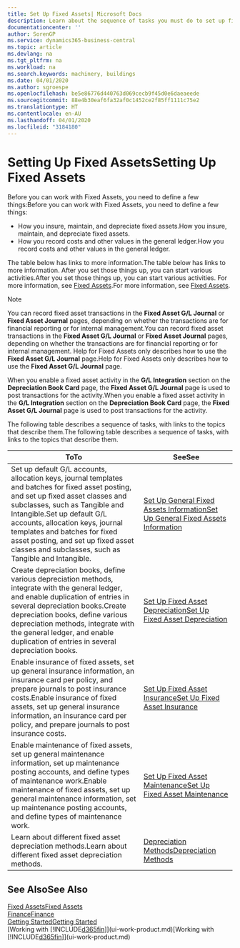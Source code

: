 ```yaml
---
title: Set Up Fixed Assets| Microsoft Docs
description: Learn about the sequence of tasks you must do to set up fixed assets, such as machinery or buildings.
documentationcenter: ''
author: SorenGP
ms.service: dynamics365-business-central
ms.topic: article
ms.devlang: na
ms.tgt_pltfrm: na
ms.workload: na
ms.search.keywords: machinery, buildings
ms.date: 04/01/2020
ms.author: sgroespe
ms.openlocfilehash: be5e86776d440763d069cecb9f45d0e6daeaeede
ms.sourcegitcommit: 88e4b30eaf6fa32af0c1452ce2f85ff1111c75e2
ms.translationtype: HT
ms.contentlocale: en-AU
ms.lasthandoff: 04/01/2020
ms.locfileid: "3184180"
---
```

# <a name="setting-up-fixed-assets"></a><span data-ttu-id="51279-103">Setting Up Fixed Assets</span><span class="sxs-lookup"><span data-stu-id="51279-103">Setting Up Fixed Assets</span></span>
<span data-ttu-id="51279-104">Before you can work with Fixed Assets, you need to define a few things:</span><span class="sxs-lookup"><span data-stu-id="51279-104">Before you can work with Fixed Assets, you need to define a few things:</span></span>  

* <span data-ttu-id="51279-105">How you insure, maintain, and depreciate fixed assets.</span><span class="sxs-lookup"><span data-stu-id="51279-105">How you insure, maintain, and depreciate fixed assets.</span></span>  
* <span data-ttu-id="51279-106">How you record costs and other values in the general ledger.</span><span class="sxs-lookup"><span data-stu-id="51279-106">How you record costs and other values in the general ledger.</span></span>  

<span data-ttu-id="51279-107">The table below has links to more information.</span><span class="sxs-lookup"><span data-stu-id="51279-107">The table below has links to more information.</span></span> <span data-ttu-id="51279-108">After you set those things up, you can start various activities.</span><span class="sxs-lookup"><span data-stu-id="51279-108">After you set those things up, you can start various activities.</span></span> <span data-ttu-id="51279-109">For more information, see [Fixed Assets](fa-manage.md).</span><span class="sxs-lookup"><span data-stu-id="51279-109">For more information, see [Fixed Assets](fa-manage.md).</span></span>  

> [!NOTE]  
>   <span data-ttu-id="51279-110">You can record fixed asset transactions in the **Fixed Asset G/L Journal** or **Fixed Asset Journal** pages, depending on whether the transactions are for financial reporting or for internal management.</span><span class="sxs-lookup"><span data-stu-id="51279-110">You can record fixed asset transactions in the **Fixed Asset G/L Journal** or **Fixed Asset Journal** pages, depending on whether the transactions are for financial reporting or for internal management.</span></span> <span data-ttu-id="51279-111">Help for Fixed Assets only describes how to use the **Fixed Asset G/L Journal** page.</span><span class="sxs-lookup"><span data-stu-id="51279-111">Help for Fixed Assets only describes how to use the **Fixed Asset G/L Journal** page.</span></span>  

<span data-ttu-id="51279-112">When you enable a fixed asset activity in the **G/L Integration** section on the **Depreciation Book Card** page, the **Fixed Asset G/L Journal** page is used to post transactions for the activity.</span><span class="sxs-lookup"><span data-stu-id="51279-112">When you enable a fixed asset activity in the **G/L Integration** section on the **Depreciation Book Card** page, the **Fixed Asset G/L Journal** page is used to post transactions for the activity.</span></span>

<span data-ttu-id="51279-113">The following table describes a sequence of tasks, with links to the topics that describe them.</span><span class="sxs-lookup"><span data-stu-id="51279-113">The following table describes a sequence of tasks, with links to the topics that describe them.</span></span>  

| <span data-ttu-id="51279-114">To</span><span class="sxs-lookup"><span data-stu-id="51279-114">To</span></span> | <span data-ttu-id="51279-115">See</span><span class="sxs-lookup"><span data-stu-id="51279-115">See</span></span> |
| --- | --- |
| <span data-ttu-id="51279-116">Set up default G/L accounts, allocation keys, journal templates and batches for fixed asset posting, and set up fixed asset classes and subclasses, such as Tangible and Intangible.</span><span class="sxs-lookup"><span data-stu-id="51279-116">Set up default G/L accounts, allocation keys, journal templates and batches for fixed asset posting, and set up fixed asset classes and subclasses, such as Tangible and Intangible.</span></span> |[<span data-ttu-id="51279-117">Set Up General Fixed Assets Information</span><span class="sxs-lookup"><span data-stu-id="51279-117">Set Up General Fixed Assets Information</span></span>](fa-how-setup-general.md) |
| <span data-ttu-id="51279-118">Create depreciation books, define various depreciation methods, integrate with the general ledger, and enable duplication of entries in several depreciation books.</span><span class="sxs-lookup"><span data-stu-id="51279-118">Create depreciation books, define various depreciation methods, integrate with the general ledger, and enable duplication of entries in several depreciation books.</span></span> |[<span data-ttu-id="51279-119">Set Up Fixed Asset Depreciation</span><span class="sxs-lookup"><span data-stu-id="51279-119">Set Up Fixed Asset Depreciation</span></span>](fa-how-setup-depreciation.md) |
| <span data-ttu-id="51279-120">Enable insurance of fixed assets, set up general insurance information, an insurance card per policy, and prepare journals to post insurance costs.</span><span class="sxs-lookup"><span data-stu-id="51279-120">Enable insurance of fixed assets, set up general insurance information, an insurance card per policy, and prepare journals to post insurance costs.</span></span> |[<span data-ttu-id="51279-121">Set Up Fixed Asset Insurance</span><span class="sxs-lookup"><span data-stu-id="51279-121">Set Up Fixed Asset Insurance</span></span>](fa-how-setup-insurance.md) |
| <span data-ttu-id="51279-122">Enable maintenance of fixed assets, set up general maintenance information, set up maintenance posting accounts, and define types of maintenance work.</span><span class="sxs-lookup"><span data-stu-id="51279-122">Enable maintenance of fixed assets, set up general maintenance information, set up maintenance posting accounts, and define types of maintenance work.</span></span> |[<span data-ttu-id="51279-123">Set Up Fixed Asset Maintenance</span><span class="sxs-lookup"><span data-stu-id="51279-123">Set Up Fixed Asset Maintenance</span></span>](fa-how-setup-maintenance.md) |
| <span data-ttu-id="51279-124">Learn about different fixed asset depreciation methods.</span><span class="sxs-lookup"><span data-stu-id="51279-124">Learn about different fixed asset depreciation methods.</span></span> |[<span data-ttu-id="51279-125">Depreciation Methods</span><span class="sxs-lookup"><span data-stu-id="51279-125">Depreciation Methods</span></span>](fa-depreciation-methods.md) |

## <a name="see-also"></a><span data-ttu-id="51279-126">See Also</span><span class="sxs-lookup"><span data-stu-id="51279-126">See Also</span></span>
[<span data-ttu-id="51279-127">Fixed Assets</span><span class="sxs-lookup"><span data-stu-id="51279-127">Fixed Assets</span></span>](fa-manage.md)  
[<span data-ttu-id="51279-128">Finance</span><span class="sxs-lookup"><span data-stu-id="51279-128">Finance</span></span>](finance.md)  
[<span data-ttu-id="51279-129">Getting Started</span><span class="sxs-lookup"><span data-stu-id="51279-129">Getting Started</span></span>](product-get-started.md)  
<span data-ttu-id="51279-130">[Working with [!INCLUDE[d365fin](includes/d365fin_md.md)]](ui-work-product.md)</span><span class="sxs-lookup"><span data-stu-id="51279-130">[Working with [!INCLUDE[d365fin](includes/d365fin_md.md)]](ui-work-product.md)</span></span>
